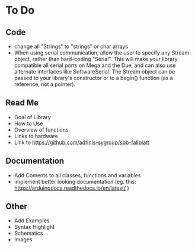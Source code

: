 # To Do

## Code
- change all "Strings" to "strings" or char arrays
- When using serial communication, allow the user to specify any Stream object, rather than hard-coding "Serial". This will make your library compatible all serial ports on Mega and the Due, and can also use alternate interfaces like SoftwareSerial. The Stream object can be passed to your library's constructor or to a begin() function (as a reference, not a pointer).

## Read Me

- Goal of Library
- How to Use
- Overview of functions
- Links to hardware
- Link to https://github.com/adfinis-sygroup/sbb-fallblatt

## Documentation

- Add Coments to all classes, functions and variables
- implement better looking documentation (eg. this: https://arduinodocs.readthedocs.io/en/latest/ )

## Other

- Add Examples
- Syntax Highlight
- Schematics
- Images